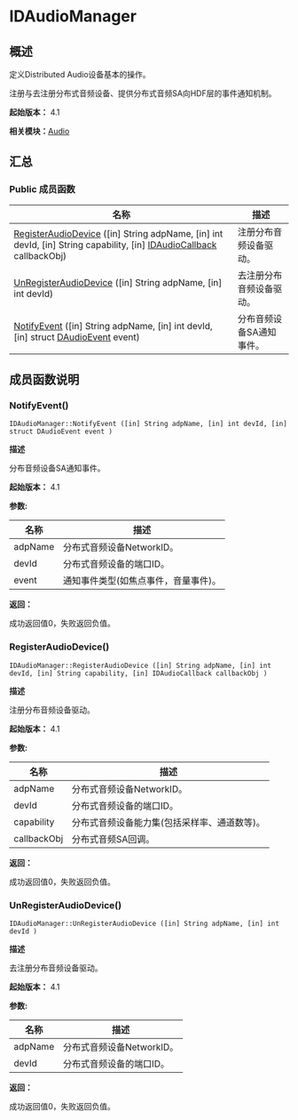 # IDAudioManager


## 概述

定义Distributed Audio设备基本的操作。

注册与去注册分布式音频设备、提供分布式音频SA向HDF层的事件通知机制。

**起始版本：** 4.1

**相关模块：**[Audio](_distributed.md)


## 汇总


### Public 成员函数

| 名称 | 描述 | 
| -------- | -------- |
| [RegisterAudioDevice](#registeraudiodevice) ([in] String adpName, [in] int devId, [in] String capability, [in] [IDAudioCallback](interface_i_d_audio_callback.md) callbackObj) | 注册分布音频设备驱动。  | 
| [UnRegisterAudioDevice](#unregisteraudiodevice) ([in] String adpName, [in] int devId) | 去注册分布音频设备驱动。  | 
| [NotifyEvent](#notifyevent) ([in] String adpName, [in] int devId, [in] struct [DAudioEvent](_d_audio_event.md) event) | 分布音频设备SA通知事件。  | 


## 成员函数说明


### NotifyEvent()

```
IDAudioManager::NotifyEvent ([in] String adpName, [in] int devId, [in] struct DAudioEvent event )
```
**描述**

分布音频设备SA通知事件。

**起始版本：** 4.1

**参数:**

| 名称 | 描述 | 
| -------- | -------- |
| adpName | 分布式音频设备NetworkID。  | 
| devId | 分布式音频设备的端口ID。  | 
| event | 通知事件类型(如焦点事件，音量事件)。 | 

**返回：**

成功返回值0，失败返回负值。


### RegisterAudioDevice()

```
IDAudioManager::RegisterAudioDevice ([in] String adpName, [in] int devId, [in] String capability, [in] IDAudioCallback callbackObj )
```
**描述**

注册分布音频设备驱动。

**起始版本：** 4.1

**参数:**

| 名称 | 描述 | 
| -------- | -------- |
| adpName | 分布式音频设备NetworkID。  | 
| devId | 分布式音频设备的端口ID。  | 
| capability | 分布式音频设备能力集(包括采样率、通道数等)。  | 
| callbackObj | 分布式音频SA回调。 | 

**返回：**

成功返回值0，失败返回负值。


### UnRegisterAudioDevice()

```
IDAudioManager::UnRegisterAudioDevice ([in] String adpName, [in] int devId )
```
**描述**

去注册分布音频设备驱动。

**起始版本：** 4.1

**参数:**

| 名称 | 描述 | 
| -------- | -------- |
| adpName | 分布式音频设备NetworkID。  | 
| devId | 分布式音频设备的端口ID。 | 

**返回：**

成功返回值0，失败返回负值。
